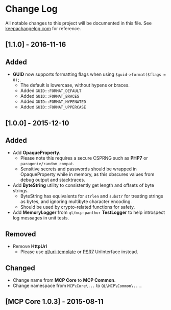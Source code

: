 # Change Log
All notable changes to this project will be documented in this file. See
[keepachangelog.com](http://keepachangelog.com) for reference.

## [1.1.0] - 2016-11-16

## Added
- **GUID** now supports formatting flags when using `$guid->format($flags = 0);`.
    - The default is lowercase, without hypens or braces.
    - Added `GUID::FORMAT_DEFAULT`
    - Added `GUID::FORMAT_BRACES`
    - Added `GUID::FORMAT_HYPENATED`
    - Added `GUID::FORMAT_UPPERCASE`

## [1.0.0] - 2015-12-10

## Added
- Add **OpaqueProperty**.
    - Please note this requires a secure CSPRNG such as **PHP7** or `paragonie/random_compat`.
    - Sensitive secrets and passwords should be wrapped in OpaqueProperty while in memory, as this obscures values
      from debug output and stacktraces.
- Add **ByteString** utility to consistently get length and offsets of byte strings.
    - ByteString has equivalents for `strlen` and `substr` for treating strings as bytes, and ignoring multibyte
      character encoding.
    - Should be used by crypto-related functions for safety.
- Add **MemoryLogger** from `ql/mcp-panthor` **TestLogger** to help introspect log messages in unit tests.

## Removed
- Remove **HttpUrl**
    - Please use [ql/uri-template](https://github.com/QuickenLoans/uri-template) or
      [PSR7](https://github.com/php-fig/http-message) UriInterface instead.

## Changed
- Change name from **MCP Core** to **MCP Common**.
- Change namespace from `MCP\Core\...` to `QL\MCP\Common\...`.

## [MCP Core 1.0.3] - 2015-08-11
